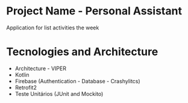 # Project Name - Personal Assistant

Application for list activities the week

# Tecnologies and Architecture
- Architecture - VIPER
- Kotlin
- Firebase (Authentication - Database - Crashylitcs)
- Retrofit2
- Teste Unitários (JUnit and Mockito)
